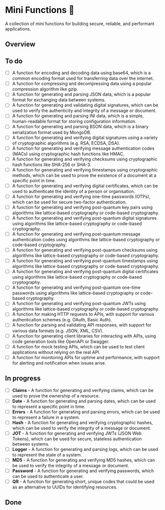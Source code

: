 # Mini Functions 🦀

A collection of mini functions for building secure, reliable, and performant applications.

## Overview

## To do

- [ ] A function for encoding and decoding data using base64, which is a common encoding format used for transferring data over the internet.
- [ ] A function for compressing and decompressing data using a popular compression algorithm like gzip.
- [ ] A function for generating and parsing JSON data, which is a popular format for exchanging data between systems.
- [ ] A function for generating and validating digital signatures, which can be used to verify the authenticity and integrity of a message or document.
- [ ] A function for generating and parsing INI data, which is a simple, human-readable format for storing configuration information.
- [ ] A function for generating and parsing BSON data, which is a binary serialization format used by MongoDB.
- [ ] A function for generating and verifying digital signatures using a variety of cryptographic algorithms (e.g. RSA, ECDSA, DSA).
- [ ] A function for generating and verifying message authentication codes (MACs) using cryptographic hash functions like HMAC.
- [ ] A function for generating and verifying checksums using cryptographic hash functions like SHA-256 or SHA-3.
- [ ] A function for generating and verifying timestamps using cryptographic methods, which can be used to prove the existence of a document at a specific point in time.
- [ ] A function for generating and verifying digital certificates, which can be used to authenticate the identity of a person or organisation.
- [ ] A function for generating and verifying one-time passwords (OTPs), which can be used for secure two-factor authentication.
- [ ] A function for generating and verifying post-quantum key pairs using algorithms like lattice-based cryptography or code-based cryptography.
- [ ] A function for generating and verifying post-quantum digital signatures using algorithms like lattice-based cryptography or code-based cryptography.
- [ ] A function for generating and verifying post-quantum message authentication codes using algorithms like lattice-based cryptography or code-based cryptography.
- [ ] A function for generating and verifying post-quantum checksums using algorithms like lattice-based cryptography or code-based cryptography.
- [ ] A function for generating and verifying post-quantum timestamps using algorithms like lattice-based cryptography or code-based cryptography.
- [ ] A function for generating and verifying post-quantum digital certificates using algorithms like lattice-based cryptography or code-based cryptography.
- [ ] A function for generating and verifying post-quantum one-time passwords using algorithms like lattice-based cryptography or code-based cryptography.
- [ ] A function for generating and verifying post-quantum JWTs using algorithms like lattice-based cryptography or code-based cryptography.
- [ ] A function for making HTTP requests to APIs, with support for various authentication schemes (e.g. OAuth, Basic Auth).
- [ ] A function for parsing and validating API responses, with support for various data formats (e.g. JSON, XML, CSV).
- [ ] A function for generating client libraries for interacting with APIs, using code generation tools like OpenAPI or Swagger.
- [ ] A function for mock testing APIs, which can be used to test client applications without relying on the real API.
- [ ] A function for monitoring APIs for uptime and performance, with support for alerting and notification when issues arise.

## In progress

- [ ] **Claims** - A function for generating and verifying claims, which can be used to prove the ownership of a resource.
- [ ] **Date** - A function for generating and parsing dates, which can be used to represent a specific point in time.
- [ ] **Errors** - A function for generating and parsing errors, which can be used to represent a failure in a system.
- [ ] **Hash** - A function for generating and verifying cryptographic hashes, which can be used to verify the integrity of a message or document.
- [ ] **JOT** - A function for generating and verifying JWTs (JSON Web Tokens), which can be used for secure, stateless authentication between systems.
- [ ] **Logger** - A function for generating and parsing logs, which can be used to represent the state of a system.
- [ ] **MD5** - A function for generating and verifying MD5 hashes, which can be used to verify the integrity of a message or document.
- [ ] **Password** - A function for generating and verifying passwords, which can be used to authenticate a user.
- [ ] **QR** - A function for generating short, unique codes that could be used as an alternative to UUIDs for identifying resources.

## Done
